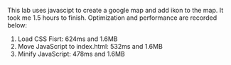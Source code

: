 This lab uses javascipt to create a google map and add ikon to the map. It took me 1.5 hours to finish.
Optimization and performance are recorded below:
1. Load CSS Fisrt: 624ms and 1.6MB
2. Move JavaScript to index.html: 532ms and 1.6MB
3. Minify JavaScript: 478ms  and 1.6MB